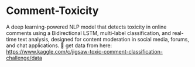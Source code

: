 # Comment-Toxicity
A deep learning-powered NLP model that detects toxicity in online comments using a Bidirectional LSTM, multi-label classification, and real-time text analysis, designed for content moderation in social media, forums, and chat applications. 🚀
get data from here: https://www.kaggle.com/c/jigsaw-toxic-comment-classification-challenge/data
